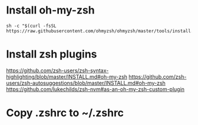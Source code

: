 # Install oh-my-zsh
```
sh -c "$(curl -fsSL https://raw.githubusercontent.com/ohmyzsh/ohmyzsh/master/tools/install.sh)"
```

# Install zsh plugins
https://github.com/zsh-users/zsh-syntax-highlighting/blob/master/INSTALL.md#oh-my-zsh
https://github.com/zsh-users/zsh-autosuggestions/blob/master/INSTALL.md#oh-my-zsh
https://github.com/lukechilds/zsh-nvm#as-an-oh-my-zsh-custom-plugin

# Copy .zshrc to ~/.zshrc
